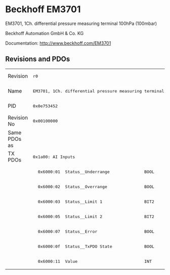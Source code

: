 # Beckhoff EM3701

EM3701, 1Ch. differential pressure measuring terminal 100hPa (100mbar)

Beckhoff Automation GmbH & Co. KG

Documentation: <a href="http://www.beckhoff.com/EM3701">http://www.beckhoff.com/EM3701</a>

## Revisions and PDOs
<table>
<tr >
<td class="first">Revision</td>
<td ><pre>r0</pre></td>
</tr>
<tr >
<td class="first">Name</td>
<td ><pre>EM3701, 1Ch. differential pressure measuring terminal 100hPa (100mbar)</pre></td>
</tr>
<tr >
<td class="first">PID</td>
<td ><pre>0x0e753452</pre></td>
</tr>
<tr >
<td class="first">Revision No</td>
<td ><pre>0x00100000</pre></td>
</tr>
<tr >
<td class="first">Same PDOs as</td>
<td ></td>
</tr>
<tr class="txpdo pdosection">
<td class="first" rowspan=8 valign=top>TX PDOs</td>
<td><pre>0x1a00: AI Inputs</pre></td>
<td></td>
</tr>
<tr class="txpdo">
<td class="first"><pre>  0x6000:01  Status__Underrange              BOOL</pre></td>
</tr>
<tr class="txpdo">
<td class="first"><pre>  0x6000:02  Status__Overrange               BOOL</pre></td>
</tr>
<tr class="txpdo">
<td class="first"><pre>  0x6000:03  Status__Limit 1                 BIT2</pre></td>
</tr>
<tr class="txpdo">
<td class="first"><pre>  0x6000:05  Status__Limit 2                 BIT2</pre></td>
</tr>
<tr class="txpdo">
<td class="first"><pre>  0x6000:07  Status__Error                   BOOL</pre></td>
</tr>
<tr class="txpdo">
<td class="first"><pre>  0x6000:0f  Status__TxPDO State             BOOL</pre></td>
</tr>
<tr class="txpdo">
<td class="first"><pre>  0x6000:11  Value                           INT</pre></td>
</tr>
</table>
